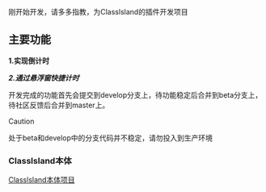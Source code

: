 刚开始开发，请多多指教，为Classlsland的插件开发项目

## 主要功能

**1.实现倒计时**

***2.通过悬浮窗快捷计时***

开发完成的功能首先会提交到develop分支上，待功能稳定后合并到beta分支上，待社区反馈后合并到master上。

> [!CAUTION]
> 处于beta和develop中的分支代码并不稳定，请勿投入到生产环境


### Classlsland本体
[Classlsland本体项目](https://github.com/ClassIsland/ClassIsland)
